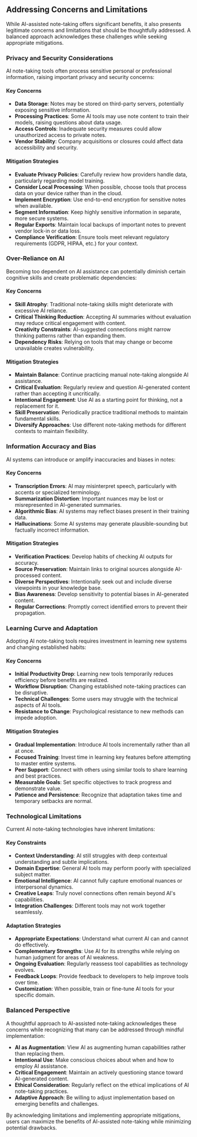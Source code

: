 ## Addressing Concerns and Limitations

While AI-assisted note-taking offers significant benefits, it also presents legitimate concerns and limitations that should be thoughtfully addressed. A balanced approach acknowledges these challenges while seeking appropriate mitigations.

### Privacy and Security Considerations

AI note-taking tools often process sensitive personal or professional information, raising important privacy and security concerns:

#### Key Concerns

- **Data Storage**: Notes may be stored on third-party servers, potentially exposing sensitive information.
- **Processing Practices**: Some AI tools may use note content to train their models, raising questions about data usage.
- **Access Controls**: Inadequate security measures could allow unauthorized access to private notes.
- **Vendor Stability**: Company acquisitions or closures could affect data accessibility and security.

#### Mitigation Strategies

- **Evaluate Privacy Policies**: Carefully review how providers handle data, particularly regarding model training.
- **Consider Local Processing**: When possible, choose tools that process data on your device rather than in the cloud.
- **Implement Encryption**: Use end-to-end encryption for sensitive notes when available.
- **Segment Information**: Keep highly sensitive information in separate, more secure systems.
- **Regular Exports**: Maintain local backups of important notes to prevent vendor lock-in or data loss.
- **Compliance Verification**: Ensure tools meet relevant regulatory requirements (GDPR, HIPAA, etc.) for your context.

### Over-Reliance on AI

Becoming too dependent on AI assistance can potentially diminish certain cognitive skills and create problematic dependencies:

#### Key Concerns

- **Skill Atrophy**: Traditional note-taking skills might deteriorate with excessive AI reliance.
- **Critical Thinking Reduction**: Accepting AI summaries without evaluation may reduce critical engagement with content.
- **Creativity Constraints**: AI-suggested connections might narrow thinking patterns rather than expanding them.
- **Dependency Risks**: Relying on tools that may change or become unavailable creates vulnerability.

#### Mitigation Strategies

- **Maintain Balance**: Continue practicing manual note-taking alongside AI assistance.
- **Critical Evaluation**: Regularly review and question AI-generated content rather than accepting it uncritically.
- **Intentional Engagement**: Use AI as a starting point for thinking, not a replacement for it.
- **Skill Preservation**: Periodically practice traditional methods to maintain fundamental skills.
- **Diversify Approaches**: Use different note-taking methods for different contexts to maintain flexibility.

### Information Accuracy and Bias

AI systems can introduce or amplify inaccuracies and biases in notes:

#### Key Concerns

- **Transcription Errors**: AI may misinterpret speech, particularly with accents or specialized terminology.
- **Summarization Distortion**: Important nuances may be lost or misrepresented in AI-generated summaries.
- **Algorithmic Bias**: AI systems may reflect biases present in their training data.
- **Hallucinations**: Some AI systems may generate plausible-sounding but factually incorrect information.

#### Mitigation Strategies

- **Verification Practices**: Develop habits of checking AI outputs for accuracy.
- **Source Preservation**: Maintain links to original sources alongside AI-processed content.
- **Diverse Perspectives**: Intentionally seek out and include diverse viewpoints in your knowledge base.
- **Bias Awareness**: Develop sensitivity to potential biases in AI-generated content.
- **Regular Corrections**: Promptly correct identified errors to prevent their propagation.

### Learning Curve and Adaptation

Adopting AI note-taking tools requires investment in learning new systems and changing established habits:

#### Key Concerns

- **Initial Productivity Drop**: Learning new tools temporarily reduces efficiency before benefits are realized.
- **Workflow Disruption**: Changing established note-taking practices can be disruptive.
- **Technical Challenges**: Some users may struggle with the technical aspects of AI tools.
- **Resistance to Change**: Psychological resistance to new methods can impede adoption.

#### Mitigation Strategies

- **Gradual Implementation**: Introduce AI tools incrementally rather than all at once.
- **Focused Training**: Invest time in learning key features before attempting to master entire systems.
- **Peer Support**: Connect with others using similar tools to share learning and best practices.
- **Measurable Goals**: Set specific objectives to track progress and demonstrate value.
- **Patience and Persistence**: Recognize that adaptation takes time and temporary setbacks are normal.

### Technological Limitations

Current AI note-taking technologies have inherent limitations:

#### Key Constraints

- **Context Understanding**: AI still struggles with deep contextual understanding and subtle implications.
- **Domain Expertise**: General AI tools may perform poorly with specialized subject matter.
- **Emotional Intelligence**: AI cannot fully capture emotional nuances or interpersonal dynamics.
- **Creative Leaps**: Truly novel connections often remain beyond AI's capabilities.
- **Integration Challenges**: Different tools may not work together seamlessly.

#### Adaptation Strategies

- **Appropriate Expectations**: Understand what current AI can and cannot do effectively.
- **Complementary Strengths**: Use AI for its strengths while relying on human judgment for areas of AI weakness.
- **Ongoing Evaluation**: Regularly reassess tool capabilities as technology evolves.
- **Feedback Loops**: Provide feedback to developers to help improve tools over time.
- **Customization**: When possible, train or fine-tune AI tools for your specific domain.

### Balanced Perspective

A thoughtful approach to AI-assisted note-taking acknowledges these concerns while recognizing that many can be addressed through mindful implementation:

- **AI as Augmentation**: View AI as augmenting human capabilities rather than replacing them.
- **Intentional Use**: Make conscious choices about when and how to employ AI assistance.
- **Critical Engagement**: Maintain an actively questioning stance toward AI-generated content.
- **Ethical Consideration**: Regularly reflect on the ethical implications of AI note-taking practices.
- **Adaptive Approach**: Be willing to adjust implementation based on emerging benefits and challenges.

By acknowledging limitations and implementing appropriate mitigations, users can maximize the benefits of AI-assisted note-taking while minimizing potential drawbacks.